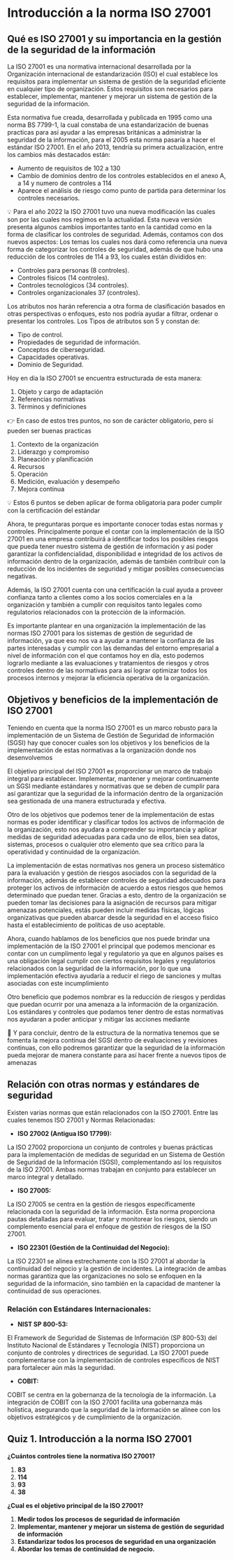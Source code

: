 # **Introducción a la norma ISO 27001**

## **Qué es ISO 27001 y su importancia en la gestión de la seguridad de la información**

La ISO 27001 es una normativa internacional desarrollada por la Organización internacional de estandarización (ISO) el cual establece los requisitos para implementar un sistema de gestión de la seguridad eficiente en cualquier tipo de organización. Estos requisitos son necesarios para establecer, implementar, mantener y mejorar un sistema de gestión de la seguridad de la información.

Esta normativa fue creada, desarrollada y publicada en 1995 como una norma BS 7799-1, la cual constaba de una estandarización de buenas practicas para así ayudar a las empresas británicas a administrar la seguridad de la información, para el 2005 esta norma pasaría a hacer el estándar ISO 27001. En el año 2013, tendría su primera actualización, entre los cambios más destacados están:

- Aumento de requisitos de 102 a 130
- Cambio de dominios dentro de los controles establecidos en el anexo A, a 14 y numero de controles a 114
- Aparece el análisis de riesgo como punto de partida para determinar los controles necesarios.

<aside>
💡 Para el año 2022 la ISO 27001 tuvo una nueva modificación las cuales son por las cuales nos regimos en la actualidad. Esta nueva versión presenta algunos cambios importantes tanto en la cantidad como en la forma de clasificar los controles de seguridad. Además, contamos con dos nuevos aspectos: Los temas los cuales nos dará como referencia una nueva forma de categorizar los controles de seguridad, además de que hubo una reducción de los controles de 114 a 93, los cuales están divididos en:

</aside>

- Controles para personas (8 controles).
- Controles físicos (14 controles).
- Controles tecnológicos (34 controles).
- Controles organizacionales 37 (controles).

Los atributos nos harán referencia a otra forma de clasificación basados en otras perspectivas o enfoques, esto nos podría ayudar a filtrar, ordenar o presentar los controles. Los Tipos de atributos son 5 y constan de:

- Tipo de control.
- Propiedades de seguridad de información.
- Conceptos de ciberseguridad.
- Capacidades operativas.
- Dominio de Seguridad.

Hoy en día la ISO 27001 se encuentra estructurada de esta manera:

1. Objeto y cargo de adaptación
2. Referencias normativas
3. Términos y definiciones

<aside>
👉 En caso de estos tres puntos, no son de carácter obligatorio, pero sí pueden ser buenas practicas

</aside>

1. Contexto de la organización
2. Liderazgo y compromiso
3. Planeación y planificación
4. Recursos
5. Operación
6. Medición, evaluación y desempeño
7. Mejora continua

<aside>
💡 Estos 6 puntos se deben aplicar de forma obligatoria para poder cumplir con la certificación del estándar

</aside>

Ahora, te preguntaras porque es importante conocer todas estas normas y controles. Principalmente porque el contar con la implementación de la ISO 27001 en una empresa contribuirá a identificar todos los posibles riesgos que pueda tener nuestro sistema de gestión de información y así poder garantizar la confidencialidad, disponibilidad e integridad de los activos de información dentro de la organización, además de también contribuir con la reducción de los incidentes de seguridad y mitigar posibles consecuencias negativas.

Además, la ISO 27001 cuenta con una certificación la cual ayuda a proveer confianza tanto a clientes como a los socios comerciales en a la organización y también a cumplir con requisitos tanto legales como regulatorios relacionados con la protección de la información.

Es importante plantear en una organización la implementación de las normas ISO 27001 para los sistemas de gestión de seguridad de información, ya que eso nos va a ayudar a mantener la confianza de las partes interesadas y cumplir con las demandas del entorno empresarial a nivel de información con el que contamos hoy en día, esto podemos lograrlo mediante a las evaluaciones y tratamientos de riesgos y otros controles dentro de las normativas para así lograr optimizar todos los procesos internos y mejorar la eficiencia operativa de la organización.

## **Objetivos y beneficios de la implementación de ISO 27001**

Teniendo en cuenta que la norma ISO 27001 es un marco robusto para la implementación de un Sistema de Gestión de Seguridad de información (SGSI) hay que conocer cuales son los objetivos y los beneficios de la implementación de estas normativas a la organización donde nos desenvolvemos

El objetivo principal del ISO 27001 es proporcionar un marco de trabajo integral para establecer. Implementar, mantener y mejorar continuamente un SGSI mediante estándares y normativas que se deben de cumplir para así garantizar que la seguridad de la información dentro de la organización sea gestionada de una manera estructurada y efectiva.

Otro de los objetivos que podemos tener de la implementación de estas normas es poder identificar y clasificar todos los activos de información de la organización, esto nos ayudara a comprender su importancia y aplicar medidas de seguridad adecuadas para cada uno de ellos, bien sea datos, sistemas, procesos o cualquier otro elemento que sea crítico para la operatividad y continuidad de la organización.

La implementación de estas normativas nos genera un proceso sistemático para la evaluación y gestión de riesgos asociados con la seguridad de la información, además de establecer controles de seguridad adecuados para proteger los activos de información de acuerdo a estos riesgos que hemos determinado que puedan tener. Gracias a esto, dentro de la organización se pueden tomar las decisiones para la asignación de recursos para mitigar amenazas potenciales, estás pueden incluir medidas físicas, lógicas organizativas que pueden abarcar desde la seguridad en el acceso físico hasta el establecimiento de políticas de uso aceptable.

Ahora, cuando hablamos de los beneficios que nos puede brindar una implementación de la ISO 27001 el principal que podemos mencionar es contar con un cumplimento legal y regulatorio ya que en algunos países es una obligación legal cumplir con ciertos requisitos legales y regulatorios relacionados con la seguridad de la información, por lo que una implementación efectiva ayudaría a reducir el riego de sanciones y multas asociadas con este incumplimiento

Otro beneficio que podemos nombrar es la reducción de riesgos y perdidas que puedan ocurrir por una amenaza a la información de la organización. Los estándares y controles que podamos tener dentro de estas normativas nos ayudaran a poder anticipar y mitigar las acciones mediante

<aside>
📖 Y para concluir, dentro de la estructura de la normativa tenemos que se fomenta la mejora continua del SGSI dentro de evaluaciones y revisiones continuas, con ello podremos garantizar que la seguridad de la información pueda mejorar de manera constante para así hacer frente a nuevos tipos de amenazas

</aside>

## **Relación con otras normas y estándares de seguridad**

Existen varias normas que están relacionados con la ISO 27001. Entre las cuales tenemos ISO 27001 y Normas Relacionadas:

- **ISO 27002 (Antigua ISO 17799):**

La ISO 27002 proporciona un conjunto de controles y buenas prácticas para la implementación de medidas de seguridad en un Sistema de Gestión de Seguridad de la Información (SGSI), complementando así los requisitos de la ISO 27001. Ambas normas trabajan en conjunto para establecer un marco integral y detallado.

- **ISO 27005:**

La ISO 27005 se centra en la gestión de riesgos específicamente relacionada con la seguridad de la información. Esta norma proporciona pautas detalladas para evaluar, tratar y monitorear los riesgos, siendo un complemento esencial para el enfoque de gestión de riesgos de la ISO 27001.

- **ISO 22301 (Gestión de la Continuidad del Negocio):**

La ISO 22301 se alinea estrechamente con la ISO 27001 al abordar la continuidad del negocio y la gestión de incidentes. La integración de ambas normas garantiza que las organizaciones no solo se enfoquen en la seguridad de la información, sino también en la capacidad de mantener la continuidad de sus operaciones.

### **Relación con Estándares Internacionales:**

- **NIST SP 800-53:**

El Framework de Seguridad de Sistemas de Información (SP 800-53) del Instituto Nacional de Estándares y Tecnología (NIST) proporciona un conjunto de controles y directrices de seguridad. La ISO 27001 puede complementarse con la implementación de controles específicos de NIST para fortalecer aún más la seguridad.

- **COBIT:**

COBIT se centra en la gobernanza de la tecnología de la información. La integración de COBIT con la ISO 27001 facilita una gobernanza más holística, asegurando que la seguridad de la información se alinee con los objetivos estratégicos y de cumplimiento de la organización.

## **Quiz 1. Introducción a la norma ISO 27001**

**¿Cuántos controles tiene la normativa ISO 27001?**

1. **83**
2. **114**
3. **93**
4. **38**

**¿Cual es el objetivo principal de la ISO 27001?**

1. **Medir todos los procesos de seguridad de información**
2. **Implementar, mantener y mejorar un sistema de gestión de seguridad de información**
3. **Estandarizar todos los procesos de seguridad en una organización**
4. **Abordar los temas de continuidad de negocio.**